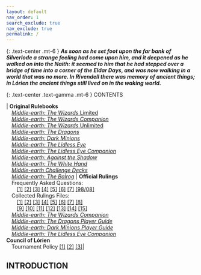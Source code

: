 ```yaml
---
layout: default
nav_order: 1
search_exclude: true
nav_exclude: true
permalink: /
---
```


{: .text-center .mt-6 }
_**As soon as he set foot upon the far bank of Silverlode a strange feeling had come upon him, and it deepened as he walked on into the Naith: it seemed to him that he had stepped over a bridge of time into a corner of the Eldar Days, and was now walking in a world that was no more. In Rivendell there was memory of ancient things; in Lórien the ancient things still lived on in the waking world.**_

{: .text-center .text-gamma .mt-6 }
CONTENTS

| **Original Rulebooks**<br>&emsp;[_Middle-earth: The Wizards_ Limited](/original/rulebooks/the-wizards-limited)<br>&emsp;[_Middle-earth: The Wizards Companion_](/original/rulebooks/the-wizards-companion#rules-annotations)<br>&emsp;[_Middle-earth: The Wizards_ Unlimited](/original/rulebooks/the-wizards-unlimited)<br>&emsp;[_Middle-earth: The Dragons_](/original/rulebooks/the-dragons)<br>&emsp;[_Middle-earth: Dark Minions_](/original/rulebooks/dark-minions)<br>&emsp;[_Middle-earth: The Lidless Eye_](/original/rulebooks/the-lidless-eye)<br>&emsp;[_Middle-earth: The Lidless Eye Companion_](/original/rulebooks/the-lidless-eye-companion#rules-annotations)<br>&emsp;[_Middle-earth: Against the Shadow_](/original/rulebooks/against-the-shadow)<br>&emsp;[_Middle-earth: The White Hand_](/original/rulebooks/the-white-hand)<br>&emsp;[_Middle-earth Challenge Decks_](/original/rulebooks/challenge-decks)<br>&emsp;[_Middle-earth: The Balrog_](/original/rulebooks/the-balrog) | **Official Rulings**<br>&emsp;Frequently Asked Questions:<br>&emsp;&emsp;[\[1\]](/original/rulings/faq-1/) [\[2\]](/original/rulings/faq-2/) [\[3\]](/original/rulings/faq-3/) [\[4\]](/original/rulings/faq-4/) [\[5\]](/original/rulings/faq-5/) [\[6\]](/original/rulings/faq-6/) [\[7\]](/original/rulings/faq-7/) [\[98/08\]](/original/rulings/faq-9808/)<br>&emsp;Collected Rulings Files:<br>&emsp;&emsp;[\[1\]](/original/rulings/crf-1/) [\[2\]](/original/rulings/crf-2/) [\[3\]](/original/rulings/crf-3/) [\[4\]](/original/rulings/crf-4/) [\[5\]](/original/rulings/crf-5/) [\[6\]](/original/rulings/crf-6/) [\[7\]](/original/rulings/crf-7/) [\[8\]](/original/rulings/crf-8/)<br>&emsp;&emsp;[\[9\]](/original/rulings/crf-9/) [\[10\]](/original/rulings/crf-10/) [\[11\]](/original/rulings/crf-11/) [\[12\]](/original/rulings/crf-12/) [\[13\]](/original/rulings/crf-13/) [\[14\]](/original/rulings/crf-14/) [\[15\]](/original/rulings/crf-15/)<br>&emsp;[_Middle-earth: The Wizards Companion_](/original/rulings/metw-companion/)<br>&emsp;[_Middle-earth: The Dragons Player Guide_](/original/rulings/metd-player-guide/)<br>&emsp;[_Middle-earth: Dark Minions Player Guide_](/original/rulings/medm-player-guide/)<br>&emsp;[_Middle-earth: The Lidless Eye Companion_](/original/rulings/mele-companion/)<br> **Council of Lórien**<br>&emsp;Tournament Policy [\[1\]](/original/tournament/policy-1/) [\[2\]](/original/tournament/policy-2/) [\[3\]](/original/tournament/policy-3/)|

## INTRODUCTION


